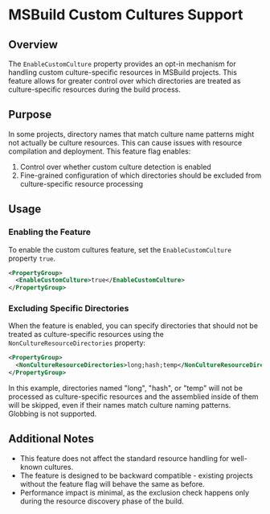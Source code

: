 # MSBuild Custom Cultures Support

## Overview

The `EnableCustomCulture` property provides an opt-in mechanism for handling custom culture-specific resources in MSBuild projects. This feature allows for greater control over which directories are treated as culture-specific resources during the build process.

## Purpose

In some projects, directory names that match culture name patterns might not actually be culture resources. This can cause issues with resource compilation and deployment. This feature flag enables:

1. Control over whether custom culture detection is enabled
2. Fine-grained configuration of which directories should be excluded from culture-specific resource processing

## Usage

### Enabling the Feature

To enable the custom cultures feature, set the `EnableCustomCulture` property `true`.

```xml
<PropertyGroup>
  <EnableCustomCulture>true</EnableCustomCulture>
</PropertyGroup>
```

### Excluding Specific Directories

When the feature is enabled, you can specify directories that should not be treated as culture-specific resources using the `NonCultureResourceDirectories` property:

```xml
<PropertyGroup>
  <NonCultureResourceDirectories>long;hash;temp</NonCultureResourceDirectories>
</PropertyGroup>
```

In this example, directories named "long", "hash", or "temp" will not be processed as culture-specific resources and the assemblied inside of them will be skipped, even if their names match culture naming patterns. Globbing is not supported.

## Additional Notes

- This feature does not affect the standard resource handling for well-known cultures.
- The feature is designed to be backward compatible - existing projects without the feature flag will behave the same as before.
- Performance impact is minimal, as the exclusion check happens only during the resource discovery phase of the build.